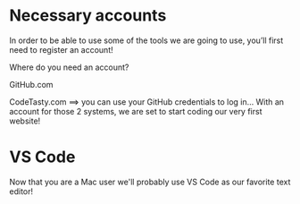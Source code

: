 # Necessary accounts

In order to be able to use some of the tools we are going to use, you’ll first need to register an account!

Where do you need an account?

GitHub.com

CodeTasty.com ==> you can use your GitHub credentials to log in… With an account for those 2 systems, we are set to start coding our very first website!

# VS Code

Now that you are a Mac user we'll probably use VS Code as our favorite text editor!
